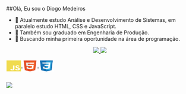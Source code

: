 ##Olá, Eu sou o Diogo Medeiros

- 🔭 Atualmente estudo Análise e Desenvolvimento de Sistemas, em paralelo estudo HTML, CSS e JavaScript.
- 🌱 Também sou graduado em Engenharia de Produção.
- 🤔 Buscando minha primeira oportunidade na área de programação.

<div align="center">
  <a href="https://beacons.ai/diogo-tavares-medeiros">
  <img height="180em" src="https://github-readme-stats.vercel.app/api?username=diogo-tavares-medeiros&show_icons=true&theme=dark&include_all_commits=true&count_private=true"/>
  <img height="180em" src="https://github-readme-stats.vercel.app/api/top-langs/?username=diogo-tavares-medeiros&layout=compact&langs_count=7&theme=dark"/>
</div>

<div style="display: inline_block"><br>
  <img align="center" alt="Rafa-Js" height="30" width="40" src="https://raw.githubusercontent.com/devicons/devicon/master/icons/javascript/javascript-plain.svg">
  <img align="center" alt="Rafa-HTML" height="30" width="40" src="https://raw.githubusercontent.com/devicons/devicon/master/icons/html5/html5-original.svg">
  <img align="center" alt="Rafa-CSS" height="30" width="40" src="https://raw.githubusercontent.com/devicons/devicon/master/icons/css3/css3-original.svg">
</div>

##

<div>
 <a href="https://www.linkedin.com/in/diogo-m-38169a1a6/" target="_blank"><img src="https://img.shields.io/badge/-LinkedIn-%230077B5?style=for-the-badge&logo=linkedin&logoColor=white" target="_blank"></a> 
</div>

